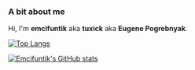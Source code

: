 ### A bit about me
Hi, I'm **emcifuntik** aka **tuxick** aka **Eugene Pogrebnyak**. 

[![Top Langs](https://github-readme-stats.vercel.app/api/top-langs/?username=emcifuntik&layout=compact&theme=cobalt&bg_color=00000000&border_color=00000000)](https://github.com/emcifuntik)

[![Emcifuntik's GitHub stats](https://github-readme-stats.vercel.app/api?username=emcifuntik&count_private=true&show_icons=true&theme=gradient&include_all_commits=true&theme=cobalt&bg_color=00000000&border_color=00000000&title_color=e582d8FF&text_color=67eea5ff)](https://github.com/emcifuntik)
<!--
**emcifuntik/emcifuntik** is a ✨ _special_ ✨ repository because its `README.md` (this file) appears on your GitHub profile.

Here are some ideas to get you started:

- 🔭 I’m currently working on ...
- 🌱 I’m currently learning ...
- 👯 I’m looking to collaborate on ...
- 🤔 I’m looking for help with ...
- 💬 Ask me about ...
- 📫 How to reach me: ...
- 😄 Pronouns: ...
- ⚡ Fun fact: ...
-->
